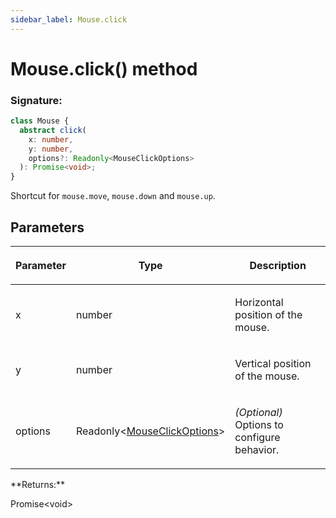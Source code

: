 ```yaml
---
sidebar_label: Mouse.click
---
```


# Mouse.click() method

### Signature:

```typescript
class Mouse {
  abstract click(
    x: number,
    y: number,
    options?: Readonly<MouseClickOptions>
  ): Promise<void>;
}
```

Shortcut for `mouse.move`, `mouse.down` and `mouse.up`.

## Parameters

<table><thead><tr><th>

Parameter

</th><th>

Type

</th><th>

Description

</th></tr></thead>
<tbody><tr><td>

x

</td><td>

number

</td><td>

Horizontal position of the mouse.

</td></tr>
<tr><td>

y

</td><td>

number

</td><td>

Vertical position of the mouse.

</td></tr>
<tr><td>

options

</td><td>

Readonly&lt;[MouseClickOptions](./puppeteer.mouseclickoptions.md)&gt;

</td><td>

_(Optional)_ Options to configure behavior.

</td></tr>
</tbody></table>
**Returns:**

Promise&lt;void&gt;
